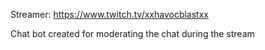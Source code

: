 Streamer: https://www.twitch.tv/xxhavocblastxx

Chat bot created for moderating the chat during the stream
